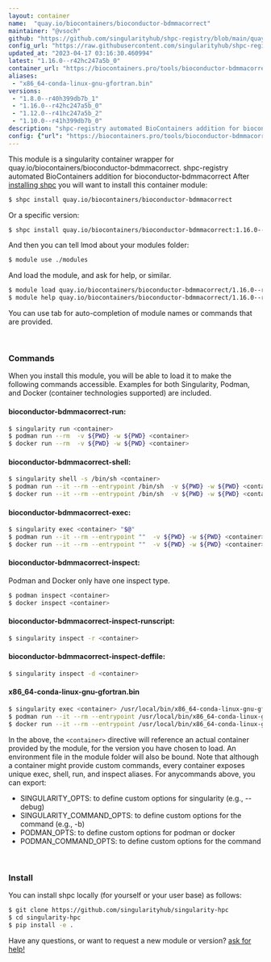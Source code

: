 ```yaml
---
layout: container
name:  "quay.io/biocontainers/bioconductor-bdmmacorrect"
maintainer: "@vsoch"
github: "https://github.com/singularityhub/shpc-registry/blob/main/quay.io/biocontainers/bioconductor-bdmmacorrect/container.yaml"
config_url: "https://raw.githubusercontent.com/singularityhub/shpc-registry/main/quay.io/biocontainers/bioconductor-bdmmacorrect/container.yaml"
updated_at: "2023-04-17 03:16:30.460994"
latest: "1.16.0--r42hc247a5b_0"
container_url: "https://biocontainers.pro/tools/bioconductor-bdmmacorrect"
aliases:
 - "x86_64-conda-linux-gnu-gfortran.bin"
versions:
 - "1.8.0--r40h399db7b_1"
 - "1.16.0--r42hc247a5b_0"
 - "1.12.0--r41hc247a5b_2"
 - "1.10.0--r41h399db7b_0"
description: "shpc-registry automated BioContainers addition for bioconductor-bdmmacorrect"
config: {"url": "https://biocontainers.pro/tools/bioconductor-bdmmacorrect", "maintainer": "@vsoch", "description": "shpc-registry automated BioContainers addition for bioconductor-bdmmacorrect", "latest": {"1.16.0--r42hc247a5b_0": "sha256:038e0f19b28ecc3d33a789a697d2f13e80021469ae7dce869d89099ae02ee614"}, "tags": {"1.8.0--r40h399db7b_1": "sha256:03f55ba4e0cbb221f901e7067dbb960c11c38920ce32a1f67ff4587f225ec3ca", "1.16.0--r42hc247a5b_0": "sha256:038e0f19b28ecc3d33a789a697d2f13e80021469ae7dce869d89099ae02ee614", "1.12.0--r41hc247a5b_2": "sha256:d9b26cd09e02d4200d1c98709b042d8a61388fc581cd4cf39a3b9cf381587687", "1.10.0--r41h399db7b_0": "sha256:92b688812e1d5543792874dcf2fb33e772c746624573294303e6afbc48ce0ef9"}, "docker": "quay.io/biocontainers/bioconductor-bdmmacorrect", "aliases": {"x86_64-conda-linux-gnu-gfortran.bin": "/usr/local/bin/x86_64-conda-linux-gnu-gfortran.bin"}}
---
```


This module is a singularity container wrapper for quay.io/biocontainers/bioconductor-bdmmacorrect.
shpc-registry automated BioContainers addition for bioconductor-bdmmacorrect
After [installing shpc](#install) you will want to install this container module:


```bash
$ shpc install quay.io/biocontainers/bioconductor-bdmmacorrect
```

Or a specific version:

```bash
$ shpc install quay.io/biocontainers/bioconductor-bdmmacorrect:1.16.0--r42hc247a5b_0
```

And then you can tell lmod about your modules folder:

```bash
$ module use ./modules
```

And load the module, and ask for help, or similar.

```bash
$ module load quay.io/biocontainers/bioconductor-bdmmacorrect/1.16.0--r42hc247a5b_0
$ module help quay.io/biocontainers/bioconductor-bdmmacorrect/1.16.0--r42hc247a5b_0
```

You can use tab for auto-completion of module names or commands that are provided.

<br>

### Commands

When you install this module, you will be able to load it to make the following commands accessible.
Examples for both Singularity, Podman, and Docker (container technologies supported) are included.

#### bioconductor-bdmmacorrect-run:

```bash
$ singularity run <container>
$ podman run --rm  -v ${PWD} -w ${PWD} <container>
$ docker run --rm  -v ${PWD} -w ${PWD} <container>
```

#### bioconductor-bdmmacorrect-shell:

```bash
$ singularity shell -s /bin/sh <container>
$ podman run --it --rm --entrypoint /bin/sh  -v ${PWD} -w ${PWD} <container>
$ docker run --it --rm --entrypoint /bin/sh  -v ${PWD} -w ${PWD} <container>
```

#### bioconductor-bdmmacorrect-exec:

```bash
$ singularity exec <container> "$@"
$ podman run --it --rm --entrypoint ""  -v ${PWD} -w ${PWD} <container> "$@"
$ docker run --it --rm --entrypoint ""  -v ${PWD} -w ${PWD} <container> "$@"
```

#### bioconductor-bdmmacorrect-inspect:

Podman and Docker only have one inspect type.

```bash
$ podman inspect <container>
$ docker inspect <container>
```

#### bioconductor-bdmmacorrect-inspect-runscript:

```bash
$ singularity inspect -r <container>
```

#### bioconductor-bdmmacorrect-inspect-deffile:

```bash
$ singularity inspect -d <container>
```


#### x86_64-conda-linux-gnu-gfortran.bin

```bash
$ singularity exec <container> /usr/local/bin/x86_64-conda-linux-gnu-gfortran.bin
$ podman run --it --rm --entrypoint /usr/local/bin/x86_64-conda-linux-gnu-gfortran.bin   -v ${PWD} -w ${PWD} <container> -c " $@"
$ docker run --it --rm --entrypoint /usr/local/bin/x86_64-conda-linux-gnu-gfortran.bin   -v ${PWD} -w ${PWD} <container> -c " $@"
```



In the above, the `<container>` directive will reference an actual container provided
by the module, for the version you have chosen to load. An environment file in the
module folder will also be bound. Note that although a container
might provide custom commands, every container exposes unique exec, shell, run, and
inspect aliases. For anycommands above, you can export:

 - SINGULARITY_OPTS: to define custom options for singularity (e.g., --debug)
 - SINGULARITY_COMMAND_OPTS: to define custom options for the command (e.g., -b)
 - PODMAN_OPTS: to define custom options for podman or docker
 - PODMAN_COMMAND_OPTS: to define custom options for the command

<br>

### Install

You can install shpc locally (for yourself or your user base) as follows:

```bash
$ git clone https://github.com/singularityhub/singularity-hpc
$ cd singularity-hpc
$ pip install -e .
```

Have any questions, or want to request a new module or version? [ask for help!](https://github.com/singularityhub/singularity-hpc/issues)